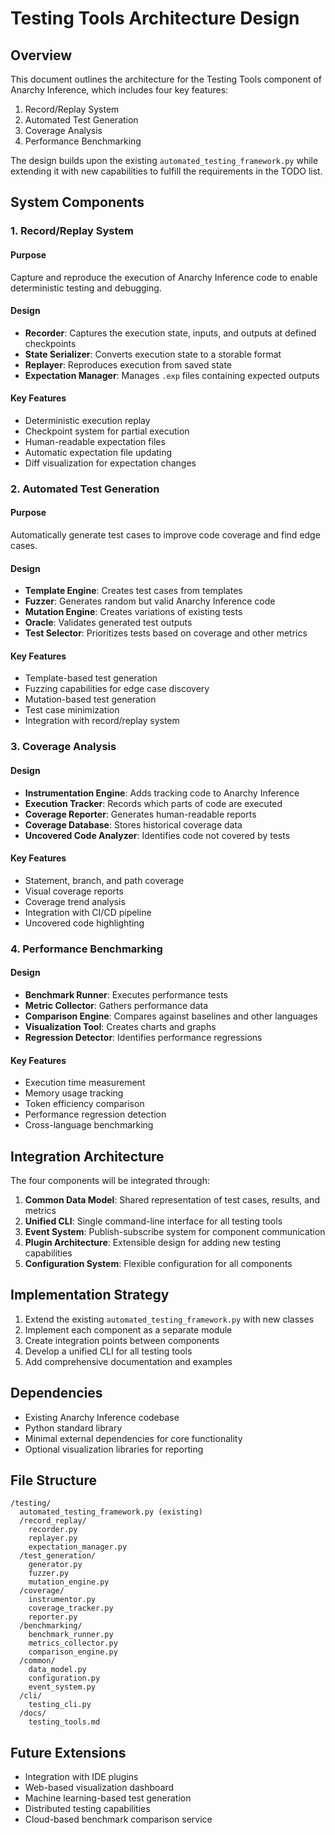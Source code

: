 # Testing Tools Architecture Design

## Overview

This document outlines the architecture for the Testing Tools component of Anarchy Inference, which includes four key features:
1. Record/Replay System
2. Automated Test Generation
3. Coverage Analysis
4. Performance Benchmarking

The design builds upon the existing `automated_testing_framework.py` while extending it with new capabilities to fulfill the requirements in the TODO list.

## System Components

### 1. Record/Replay System

#### Purpose
Capture and reproduce the execution of Anarchy Inference code to enable deterministic testing and debugging.

#### Design
- **Recorder**: Captures the execution state, inputs, and outputs at defined checkpoints
- **State Serializer**: Converts execution state to a storable format
- **Replayer**: Reproduces execution from saved state
- **Expectation Manager**: Manages `.exp` files containing expected outputs

#### Key Features
- Deterministic execution replay
- Checkpoint system for partial execution
- Human-readable expectation files
- Automatic expectation file updating
- Diff visualization for expectation changes

### 2. Automated Test Generation

#### Purpose
Automatically generate test cases to improve code coverage and find edge cases.

#### Design
- **Template Engine**: Creates test cases from templates
- **Fuzzer**: Generates random but valid Anarchy Inference code
- **Mutation Engine**: Creates variations of existing tests
- **Oracle**: Validates generated test outputs
- **Test Selector**: Prioritizes tests based on coverage and other metrics

#### Key Features
- Template-based test generation
- Fuzzing capabilities for edge case discovery
- Mutation-based test generation
- Test case minimization
- Integration with record/replay system

### 3. Coverage Analysis

#### Design
- **Instrumentation Engine**: Adds tracking code to Anarchy Inference
- **Execution Tracker**: Records which parts of code are executed
- **Coverage Reporter**: Generates human-readable reports
- **Coverage Database**: Stores historical coverage data
- **Uncovered Code Analyzer**: Identifies code not covered by tests

#### Key Features
- Statement, branch, and path coverage
- Visual coverage reports
- Coverage trend analysis
- Integration with CI/CD pipeline
- Uncovered code highlighting

### 4. Performance Benchmarking

#### Design
- **Benchmark Runner**: Executes performance tests
- **Metric Collector**: Gathers performance data
- **Comparison Engine**: Compares against baselines and other languages
- **Visualization Tool**: Creates charts and graphs
- **Regression Detector**: Identifies performance regressions

#### Key Features
- Execution time measurement
- Memory usage tracking
- Token efficiency comparison
- Performance regression detection
- Cross-language benchmarking

## Integration Architecture

The four components will be integrated through:

1. **Common Data Model**: Shared representation of test cases, results, and metrics
2. **Unified CLI**: Single command-line interface for all testing tools
3. **Event System**: Publish-subscribe system for component communication
4. **Plugin Architecture**: Extensible design for adding new testing capabilities
5. **Configuration System**: Flexible configuration for all components

## Implementation Strategy

1. Extend the existing `automated_testing_framework.py` with new classes
2. Implement each component as a separate module
3. Create integration points between components
4. Develop a unified CLI for all testing tools
5. Add comprehensive documentation and examples

## Dependencies

- Existing Anarchy Inference codebase
- Python standard library
- Minimal external dependencies for core functionality
- Optional visualization libraries for reporting

## File Structure

```
/testing/
  automated_testing_framework.py (existing)
  /record_replay/
    recorder.py
    replayer.py
    expectation_manager.py
  /test_generation/
    generator.py
    fuzzer.py
    mutation_engine.py
  /coverage/
    instrumentor.py
    coverage_tracker.py
    reporter.py
  /benchmarking/
    benchmark_runner.py
    metrics_collector.py
    comparison_engine.py
  /common/
    data_model.py
    configuration.py
    event_system.py
  /cli/
    testing_cli.py
  /docs/
    testing_tools.md
```

## Future Extensions

- Integration with IDE plugins
- Web-based visualization dashboard
- Machine learning-based test generation
- Distributed testing capabilities
- Cloud-based benchmark comparison service
